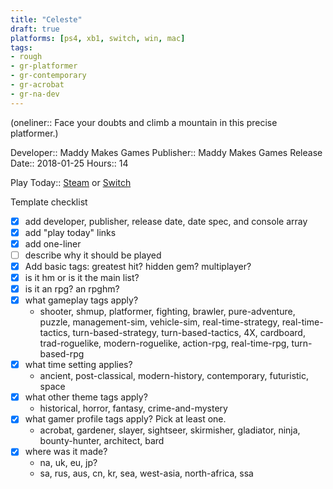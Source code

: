 ```yaml
---
title: "Celeste"
draft: true
platforms: [ps4, xb1, switch, win, mac]
tags:
- rough
- gr-platformer 
- gr-contemporary 
- gr-acrobat 
- gr-na-dev 
---
```




(oneliner:: Face your doubts and climb a mountain in this precise platformer.)

Developer:: Maddy Makes Games
Publisher:: Maddy Makes Games
Release Date:: 2018-01-25
Hours:: 14

Play Today:: [Steam](https://store.steampowered.com/app/504230/Celeste/) or [Switch](https://www.nintendo.com/games/detail/celeste-switch)

Template checklist
- [x] add developer, publisher, release date, date spec, and console array
- [x] add "play today" links
- [x] add one-liner
- [ ] describe why it should be played
- [x] Add basic tags: greatest hit? hidden gem? multiplayer?
- [x] is it hm or is it the main list?
- [x] is it an rpg? an rpghm?
- [x] what gameplay tags apply?
	- shooter, shmup, platformer, fighting, brawler, pure-adventure, puzzle, management-sim, vehicle-sim, real-time-strategy, real-time-tactics, turn-based-strategy, turn-based-tactics, 4X, cardboard, trad-roguelike, modern-roguelike, action-rpg, real-time-rpg, turn-based-rpg
- [x] what time setting applies?
	- ancient, post-classical, modern-history, contemporary, futuristic, space
- [x] what other theme tags apply?
	- historical, horror, fantasy, crime-and-mystery
- [x] what gamer profile tags apply? Pick at least one.
	- acrobat, gardener, slayer, sightseer, skirmisher, gladiator, ninja, bounty-hunter, architect, bard
- [x] where was it made?
	- na, uk, eu, jp?
	- sa, rus, aus, cn, kr, sea, west-asia, north-africa, ssa